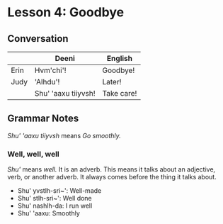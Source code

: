 # Lesson 4: Goodbye

## Conversation
| | Deeni | English |
|---|---|---|
| Erin | Hvm'chi'! | Goodbye! |
| Judy | 'Alhdu'! | Later! |
| | Shu' 'aaxu tiiyvsh! | Take care! |

## Grammar Notes
_Shu' 'aaxu tiiyvsh_ means _Go smoothly._

### Well, well, well
_Shu'_ means _well._ It is an adverb. This means it talks about an adjective, verb, or another adverb. It always comes before the thing it talks about.

- Shu' yvstlh-sri~': Well-made
- Shu' stlh-sri~': Well done
- Shu' nashlh-da: I run well
- Shu' 'aaxu: Smoothly
